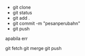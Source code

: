- git clone 
- git status
- git add .
- git commit -m "pesanperubahn"
- git push


apabila err

git fetch
git merge
git push
